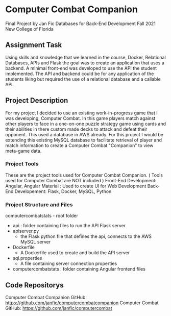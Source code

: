 # Computer Combat Companion

Final Project
by Jan Fic
Databases for Back-End Development 
Fall 2021
New College of Florida

## Assignment Task
Using skills and knowledge that we learned in the course, Docker, Relational Databases, APIs and Flask
the goal was to create an application that uses a backend. A minimal front-end was developed to use 
the API the student implemented. The API and backend could be for any application of the students liking but 
required the use of a relational database and a callable API. 

## Project Description
For my project I decided to use an existing work-in-progress game that I was developing, Computer Combat.
In this game players match against other players to face in a one-on-one puzzle strategy game using
cards and their abilities in there custom made decks to attack and defeat their opponent. This used a database
in AWS already. For this project I would be extending this existing MySQL database to facilitate retrieval of 
player and match information to create a Computer Combat "Companion" to view meta-game data.

### Project Tools
These are the project tools used for Computer Combat Companion. ( Tools used for Computer Combat are NOT included )
Front-End Development: Angular, Angular Material : Used to create UI for Web Development
Back-End Developement: Flask, Docker, MySQL, Python

### Project Structure and Files
computercombatstats - root folder
* api : folder containing files to run the API Flask server
* apiserver.py
    - the Flask python file that defines the api, connects to the AWS MySQL server
* Dockerfile
    - A Dockerfile used to create and build the API server
* sql.properties
    - A file containing server connection properties
* computercombatstats : folder containing Angular frontend files

## Code Repositorys
Computer Combat Companion GitHub: https://github.com/janfic/computercombatcompanion
Computer Combat GitHub: https://github.com/janfic/computercombat